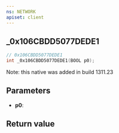 ```yaml
---
ns: NETWORK
apiset: client
---
```

## _0x106CBDD5077DEDE1

```c
// 0x106CBDD5077DEDE1
int _0x106CBDD5077DEDE1(BOOL p0);
```

Note: this native was added in build 1311.23

## Parameters
* **p0**:

## Return value

